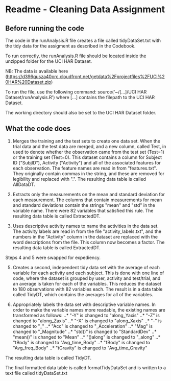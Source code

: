 
# Readme - Cleaning Data Assignment

## Before running the code

The code in the runAnalysis.R file creates a file called tidyDataSet.txt with the 
tidy data for the assigment as described in the Codebook.

To run correctly, the runAnalysis.R file should be located inside the unzipped folder for the UCI HAR Dataset.

NB: The data is available here (https://d396qusza40orc.cloudfront.net/getdata%2Fprojectfiles%2FUCI%20HAR%20Dataset.zip)

To run the file, use the following command:
source('~/[...]/UCI HAR Dataset/runAnalysis.R')
where [...] contains the filepath to the UCI HAR Dataset.

The working directory should also be set to the UCI HAR Dataset folder.

## What the code does

1. Merges the training and the test sets to create one data set. 
When the trial data and the test data are merged, and a new column, called Test, in used to denote whether the observation came from the test set (Test=1) or the training set (Test=0).
This dataset contains a column for Subject ID ("SubjID"), Activity ("Activity") and all of the associated features for each observation. The feature names are read in from "features.txt". They originally contain commas in the string, and these are removed for legibility and replaced with ".".
The resulting data table is called AllDataDT.

2. Extracts only the measurements on the mean and standard deviation for each measurement. The columns that contain measurements for mean and standard deviations contain the strings "mean" and "std" in the variable name. There were 82 variables that satisfied this rule. The resulting data table is called ExtractedDT.

3. Uses descriptive activity names to name the activities in the data set. The activity labels are read in from the file "activity_labels.txt", and the numbers in the "Activity" column in the dataset are replaced with the word descriptions from the file. This column now becomes a factor. The resulting data table is called ExtractedDT.

Steps 4 and 5 were swapped for expediency.

5. Creates a second, independent tidy data set with the average of each variable for each activity and each subject.
This is done with one line of code, where the dataset is grouped by user, activity and test/trial, and an average is taken for each of the variables. This reduces the dataset to 180 observations with 82 variables each. The result is in a data table called TidyDT, which contains the averages for all of the variables.

4. Appropriately labels the data set with descriptive variable names. 
In order to make the variable names more readable, the existing names are transformed as follows:
..* "-Y" is changed to "along_Yaxis"
..* "-Z" is changed to "along_Zaxis"
..* "-X" is changed to "along_Xaxis"
..* "-" is changed to "_"
..* "Acc" is changed to "_Acceleration"
..* "Mag" is changed to "_Magnitude"
..* "std()" is changed to "StandardDev"
..* "mean()" is changed to "Mean"
..* "()along" is changed to "_along"
..* "tBody" is changed to "Avg_time_Body"
..* "fBody" is changed to "Avg_freq_Body"
..* "tGravity" is changed to "Avg_time_Gravity"

The resulting data table is called TidyDT.

The final formatted data table is called formatTidyDataSet and is written to a text file called tidyDataSet.txt


